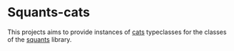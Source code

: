 # Squants-cats

This projects aims to provide instances of [cats](https://github.com/typelevel/cats) typeclasses
for the classes of the [squants](https://github.com/typelevel/squants) library.
